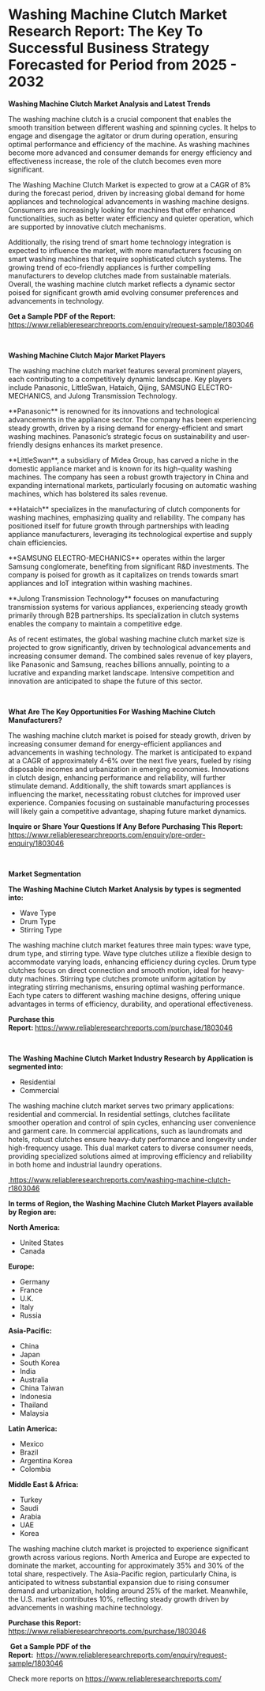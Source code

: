 <p><h1>Washing Machine Clutch Market Research Report: The Key To Successful Business Strategy Forecasted for Period from 2025 - 2032</h1></p><p><strong>Washing Machine Clutch Market Analysis and Latest Trends</strong></p>
<p><p>The washing machine clutch is a crucial component that enables the smooth transition between different washing and spinning cycles. It helps to engage and disengage the agitator or drum during operation, ensuring optimal performance and efficiency of the machine. As washing machines become more advanced and consumer demands for energy efficiency and effectiveness increase, the role of the clutch becomes even more significant.</p><p>The Washing Machine Clutch Market is expected to grow at a CAGR of 8% during the forecast period, driven by increasing global demand for home appliances and technological advancements in washing machine designs. Consumers are increasingly looking for machines that offer enhanced functionalities, such as better water efficiency and quieter operation, which are supported by innovative clutch mechanisms. </p><p>Additionally, the rising trend of smart home technology integration is expected to influence the market, with more manufacturers focusing on smart washing machines that require sophisticated clutch systems. The growing trend of eco-friendly appliances is further compelling manufacturers to develop clutches made from sustainable materials. Overall, the washing machine clutch market reflects a dynamic sector poised for significant growth amid evolving consumer preferences and advancements in technology.</p></p>
<p><strong>Get a Sample PDF of the Report:&nbsp;</strong> <a href="https://www.reliableresearchreports.com/enquiry/request-sample/1803046?utm_campaign=2331&utm_medium=2&utm_source=Github&utm_content=ia&utm_term=19022025&utm_id=washing-machine-clutch">https://www.reliableresearchreports.com/enquiry/request-sample/1803046</a></p>
<p>&nbsp;</p>
<p><strong>Washing Machine Clutch Major Market Players</strong></p>
<p><p>The washing machine clutch market features several prominent players, each contributing to a competitively dynamic landscape. Key players include Panasonic, LittleSwan, Hataich, Qijing, SAMSUNG ELECTRO-MECHANICS, and Julong Transmission Technology.</p><p>**Panasonic** is renowned for its innovations and technological advancements in the appliance sector. The company has been experiencing steady growth, driven by a rising demand for energy-efficient and smart washing machines. Panasonic’s strategic focus on sustainability and user-friendly designs enhances its market presence.</p><p>**LittleSwan**, a subsidiary of Midea Group, has carved a niche in the domestic appliance market and is known for its high-quality washing machines. The company has seen a robust growth trajectory in China and expanding international markets, particularly focusing on automatic washing machines, which has bolstered its sales revenue.</p><p>**Hataich** specializes in the manufacturing of clutch components for washing machines, emphasizing quality and reliability. The company has positioned itself for future growth through partnerships with leading appliance manufacturers, leveraging its technological expertise and supply chain efficiencies.</p><p>**SAMSUNG ELECTRO-MECHANICS** operates within the larger Samsung conglomerate, benefiting from significant R&D investments. The company is poised for growth as it capitalizes on trends towards smart appliances and IoT integration within washing machines.</p><p>**Julong Transmission Technology** focuses on manufacturing transmission systems for various appliances, experiencing steady growth primarily through B2B partnerships. Its specialization in clutch systems enables the company to maintain a competitive edge.</p><p>As of recent estimates, the global washing machine clutch market size is projected to grow significantly, driven by technological advancements and increasing consumer demand. The combined sales revenue of key players, like Panasonic and Samsung, reaches billions annually, pointing to a lucrative and expanding market landscape. Intensive competition and innovation are anticipated to shape the future of this sector.</p></p>
<p>&nbsp;</p>
<p><strong>What Are The Key Opportunities For Washing Machine Clutch Manufacturers?</strong></p>
<p><p>The washing machine clutch market is poised for steady growth, driven by increasing consumer demand for energy-efficient appliances and advancements in washing technology. The market is anticipated to expand at a CAGR of approximately 4-6% over the next five years, fueled by rising disposable incomes and urbanization in emerging economies. Innovations in clutch design, enhancing performance and reliability, will further stimulate demand. Additionally, the shift towards smart appliances is influencing the market, necessitating robust clutches for improved user experience. Companies focusing on sustainable manufacturing processes will likely gain a competitive advantage, shaping future market dynamics.</p></p>
<p><strong>Inquire or Share Your Questions If Any Before Purchasing This Report:</strong> <a href="https://www.reliableresearchreports.com/enquiry/pre-order-enquiry/1803046?utm_campaign=2331&utm_medium=2&utm_source=Github&utm_content=ia&utm_term=19022025&utm_id=washing-machine-clutch">https://www.reliableresearchreports.com/enquiry/pre-order-enquiry/1803046</a></p>
<p>&nbsp;</p>
<p><strong>Market Segmentation</strong></p>
<p><strong>The Washing Machine Clutch Market Analysis by types is segmented into:</strong></p>
<p><ul><li>Wave Type</li><li>Drum Type</li><li>Stirring Type</li></ul></p>
<p><p>The washing machine clutch market features three main types: wave type, drum type, and stirring type. Wave type clutches utilize a flexible design to accommodate varying loads, enhancing efficiency during cycles. Drum type clutches focus on direct connection and smooth motion, ideal for heavy-duty machines. Stirring type clutches promote uniform agitation by integrating stirring mechanisms, ensuring optimal washing performance. Each type caters to different washing machine designs, offering unique advantages in terms of efficiency, durability, and operational effectiveness.</p></p>
<p><strong>Purchase this Report:&nbsp;</strong><a href="https://www.reliableresearchreports.com/purchase/1803046?utm_campaign=2331&utm_medium=2&utm_source=Github&utm_content=ia&utm_term=19022025&utm_id=washing-machine-clutch">https://www.reliableresearchreports.com/purchase/1803046</a></p>
<p>&nbsp;</p>
<p><strong>The Washing Machine Clutch Market Industry Research by Application is segmented into:</strong></p>
<p><ul><li>Residential</li><li>Commercial</li></ul></p>
<p><p>The washing machine clutch market serves two primary applications: residential and commercial. In residential settings, clutches facilitate smoother operation and control of spin cycles, enhancing user convenience and garment care. In commercial applications, such as laundromats and hotels, robust clutches ensure heavy-duty performance and longevity under high-frequency usage. This dual market caters to diverse consumer needs, providing specialized solutions aimed at improving efficiency and reliability in both home and industrial laundry operations.</p></p>
<p><a href="https://www.reliableresearchreports.com/washing-machine-clutch-r1803046?utm_campaign=2331&utm_medium=2&utm_source=Github&utm_content=ia&utm_term=19022025&utm_id=washing-machine-clutch">&nbsp;https://www.reliableresearchreports.com/washing-machine-clutch-r1803046</a></p>
<p><strong>In terms of Region, the Washing Machine Clutch Market Players available by Region are:</strong></p>
<p>
    <p> <strong> North America: </strong>
        <ul>
            <li>United States</li>
            <li>Canada</li>
        </ul>
        </p> 
    <p> <strong> Europe: </strong>
        <ul>
            <li>Germany</li>
            <li>France</li>
            <li>U.K.</li>
            <li>Italy</li>
            <li>Russia</li>
        </ul>
        </p> 
    <p> <strong> Asia-Pacific: </strong>
        <ul>
            <li>China</li>
            <li>Japan</li>
            <li>South Korea</li>
            <li>India</li>
            <li>Australia</li>
            <li>China Taiwan</li>
            <li>Indonesia</li>
            <li>Thailand</li>
            <li>Malaysia</li>
        </ul>
        </p> 
    <p> <strong> Latin America: </strong>
        <ul>
            <li>Mexico</li>
            <li>Brazil</li>
            <li>Argentina Korea</li>
            <li>Colombia</li>
        </ul>
        </p> 
    <p> <strong> Middle East & Africa: </strong>
        <ul>
            <li>Turkey</li>
            <li>Saudi</li>
            <li>Arabia</li>
            <li>UAE</li>
            <li>Korea</li>
        </ul>
    </p>
    </p>
<p><p>The washing machine clutch market is projected to experience significant growth across various regions. North America and Europe are expected to dominate the market, accounting for approximately 35% and 30% of the total share, respectively. The Asia-Pacific region, particularly China, is anticipated to witness substantial expansion due to rising consumer demand and urbanization, holding around 25% of the market. Meanwhile, the U.S. market contributes 10%, reflecting steady growth driven by advancements in washing machine technology.</p></p>
<p><strong>Purchase this Report: </strong><a href="https://www.reliableresearchreports.com/purchase/1803046?utm_campaign=2331&utm_medium=2&utm_source=Github&utm_content=ia&utm_term=19022025&utm_id=washing-machine-clutch">https://www.reliableresearchreports.com/purchase/1803046</a></p>
<p>&nbsp;<strong>Get a Sample PDF of the Report:&nbsp;&nbsp;</strong><a href="https://www.reliableresearchreports.com/enquiry/request-sample/1803046?utm_campaign=2331&utm_medium=2&utm_source=Github&utm_content=ia&utm_term=19022025&utm_id=washing-machine-clutch">https://www.reliableresearchreports.com/enquiry/request-sample/1803046</a></p>
<p><strong></strong></p>
<p>Check more reports on <a href="https://www.reliableresearchreports.com/?utm_campaign=2331&utm_medium=2&utm_source=Github&utm_content=ia&utm_term=19022025&utm_id=washing-machine-clutch">https://www.reliableresearchreports.com/</a></p>